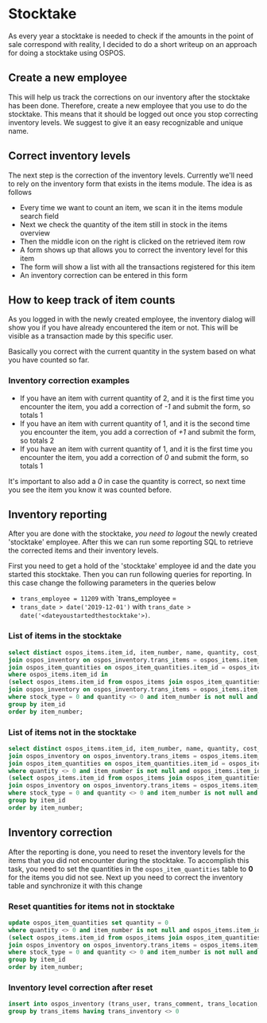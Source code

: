 # Stocktake
As every year a stocktake is needed to check if the amounts in the point of sale correspond with reality, I decided to do a short writeup on an approach for doing a stocktake using OSPOS.

## Create a new employee
This will help us track the corrections on our inventory after the stocktake has been done. Therefore, create a new employee that you use to do the stocktake. This means that it should be logged out once you stop correcting inventory levels. We suggest to give it an easy recognizable and unique name.

## Correct inventory levels
The next step is the correction of the inventory levels. Currently we'll need to rely on the inventory form that exists in the items module. The idea is as follows

* Every time we want to count an item, we scan it in the items module search field
* Next we check the quantity of the item still in stock in the items overview
* Then the middle icon on the right is clicked on the retrieved item row
* A form shows up that allows you to correct the inventory level for this item
* The form will show a list with all the transactions registered for this item
* An inventory correction can be entered in this form

## How to keep track of item counts
As you logged in with the newly created employee, the inventory dialog will show you if you have already encountered the item or not. This will be visible as a transaction made by this specific user.

Basically you correct with the current quantity in the system based on what you have counted so far.

### Inventory correction examples
* If you have an item with current quantity of 2, and it is the first time you encounter the item, you add a correction of *-1* and submit the form, so totals 1
* If you have an item with current quantity of 1, and it is the second time you encounter the item, you add a correction of *+1* and submit the form, so totals 2
* If you have an item with current quantity of 1, and it is the first time you encounter the item, you add a correction of *0* and submit the form, so totals 1

It's important to also add a *0* in case the quantity is correct, so next time you see the item you know it was counted before.

## Inventory reporting
After you are done with the stocktake, *you need to logout* the newly created 'stocktake' employee. After this we can run some reporting SQL to retrieve the corrected items and their inventory levels.

First you need to get a hold of the 'stocktake' employee id and the date you started this stocktake. Then you can run following queries for reporting. In this case change the following parameters in the queries below

* `trans_employee = 11209` with `trans_employee = <youremployeeid>
* `trans_date > date('2019-12-01')` with `trans_date > date('<dateyoustartedthestocktake'>)`.

### List of items in the stocktake
~~~~sql
select distinct ospos_items.item_id, item_number, name, quantity, cost_price, unit_price, min(trans_date) as first_buy from ospos_items 
join ospos_inventory on ospos_inventory.trans_items = ospos_items.item_id 
join ospos_item_quantities on ospos_item_quantities.item_id = ospos_items.item_id 
where ospos_items.item_id in 
(select ospos_items.item_id from ospos_items join ospos_item_quantities on ospos_item_quantities.item_id = ospos_items.item_id 
join ospos_inventory on ospos_inventory.trans_items = ospos_items.item_id 
where stock_type = 0 and quantity <> 0 and item_number is not null and deleted = 0 and ospos_items.item_id and trans_user = 11209 and trans_date > date('2019-12-01') order by item_number) 
group by item_id 
order by item_number;
~~~~

### List of items not in the stocktake
~~~~sql
select distinct ospos_items.item_id, item_number, name, quantity, cost_price, unit_price, min(trans_date) as first_buy from ospos_items 
join ospos_inventory on ospos_inventory.trans_items = ospos_items.item_id 
join ospos_item_quantities on ospos_item_quantities.item_id = ospos_items.item_id 
where quantity <> 0 and item_number is not null and ospos_items.item_id not in 
(select ospos_items.item_id from ospos_items join ospos_item_quantities on ospos_item_quantities.item_id = ospos_items.item_id 
join ospos_inventory on ospos_inventory.trans_items = ospos_items.item_id 
where stock_type = 0 and quantity <> 0 and item_number is not null and deleted = 0 and ospos_items.item_id and trans_user = 11209 and trans_date > date('2019-12-01') order by item_number) 
group by item_id 
order by item_number;
~~~~

## Inventory correction
After the reporting is done, you need to reset the inventory levels for the items that you did not encounter during the stocktake. To accomplish this task, you need to set the quantities in the `ospos_item_quantities` table to **0** for the items you did not see. Next up you need to correct the inventory table and synchronize it with this change

### Reset quantities for items not in stocktake
~~~~sql
update ospos_item_quantities set quantity = 0
where quantity <> 0 and item_number is not null and ospos_items.item_id not in 
(select ospos_items.item_id from ospos_items join ospos_item_quantities on ospos_item_quantities.item_id = ospos_items.item_id 
join ospos_inventory on ospos_inventory.trans_items = ospos_items.item_id 
where stock_type = 0 and quantity <> 0 and item_number is not null and deleted = 0 and ospos_items.item_id and trans_user = 11209 and trans_date > date('2019-12-01') order by item_number) 
group by item_id 
order by item_number;
~~~~
### Inventory level correction after reset
~~~~sql
insert into ospos_inventory (trans_user, trans_comment, trans_location, trans_inventory, trans_items) select 11209, 'Inventory autocorrection', 1, (quantity - sum(trans_inventory)) as trans_inventory, item_id from ospos_item_quantities join ospos_inventory on item_id = trans_items
group by trans_items having trans_inventory <> 0
~~~~


